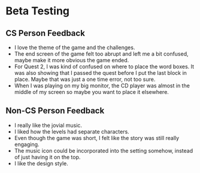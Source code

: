 # Beta Testing

## CS Person Feedback

- I love the theme of the game and the challenges.
- The end screen of the game felt too abrupt and left me a bit confused, maybe make it more obvious the game ended.
- For Quest 2, I was kind of confused on where to place the word boxes. It was also showing that I passed the quest before I put the last block in place. Maybe that was just a one time error, not too sure.
- When I was playing on my big monitor, the CD player was almost in the middle of my screen so maybe you want to place it elsewhere.



## Non-CS Person Feedback

- I really like the jovial music.
- I liked how the levels had separate characters.
- Even though the game was short, I felt like the story was still really engaging.
- The music icon could be incorporated into the setting somehow, instead of just having it on the top.
- I like the design style.
